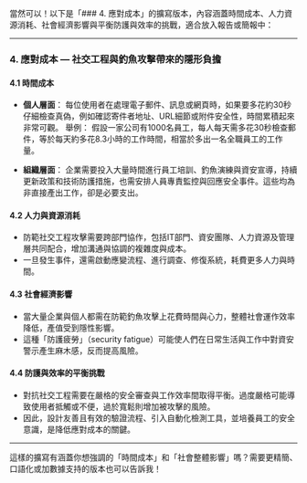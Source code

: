 當然可以！以下是「### 4. 應對成本」的擴寫版本，內容涵蓋時間成本、人力資源消耗、社會經濟影響與平衡防護與效率的挑戰，適合放入報告或簡報中：

---

### 4. 應對成本 — 社交工程與釣魚攻擊帶來的隱形負擔

#### 4.1 時間成本

* **個人層面**：
  每位使用者在處理電子郵件、訊息或網頁時，如果要多花約30秒仔細檢查真偽，例如確認寄件者地址、URL細節或附件安全性，時間累積起來非常可觀。
  舉例：
  假設一家公司有1000名員工，每人每天需多花30秒檢查郵件，等於每天約多花8.3小時的工作時間，相當於多出一名全職員工的工作量。

* **組織層面**：
  企業需要投入大量時間進行員工培訓、釣魚演練與資安宣導，持續更新政策和技術防護措施，也需安排人員專責監控與回應安全事件。這些均為非直接產出工作，卻是必要支出。

#### 4.2 人力與資源消耗

* 防範社交工程攻擊需要跨部門協作，包括IT部門、資安團隊、人力資源及管理層共同配合，增加溝通與協調的複雜度與成本。
* 一旦發生事件，還需啟動應變流程、進行調查、修復系統，耗費更多人力與時間。

#### 4.3 社會經濟影響

* 當大量企業與個人都需在防範釣魚攻擊上花費時間與心力，整體社會運作效率降低，產值受到隱性影響。
* 這種「防護疲勞」（security fatigue）可能使人們在日常生活與工作中對資安警示產生麻木感，反而提高風險。

#### 4.4 防護與效率的平衡挑戰

* 對抗社交工程需要在嚴格的安全審查與工作效率間取得平衡。過度嚴格可能導致使用者抵觸或不便，過於寬鬆則增加被攻擊的風險。
* 因此，設計友善且有效的驗證流程、引入自動化檢測工具，並培養員工的安全意識，是降低應對成本的關鍵。

---

這樣的擴寫有涵蓋你想強調的「時間成本」和「社會整體影響」嗎？需要更精簡、口語化或加數據支持的版本也可以告訴我！
